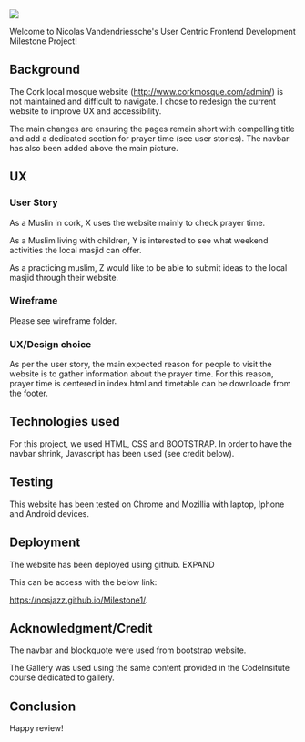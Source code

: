 <img src="https://codeinstitute.s3.amazonaws.com/fullstack/ci_logo_small.png" style="margin: 0;">

Welcome to Nicolas Vandendriessche's User Centric Frontend Development Milestone Project!

## Background 

The Cork local mosque website (http://www.corkmosque.com/admin/) is not maintained and difficult to navigate. I chose to redesign the current website to improve UX and accessibility.

The main changes are ensuring the pages remain short with compelling title and add a dedicated section for prayer time (see user stories). The navbar has also been added above the main picture.

## UX

### User Story

As a Muslin in cork, X uses the website mainly to check prayer time.

As a Muslim living with children, Y is interested to see what weekend activities the local masjid can offer.

As a practicing muslim, Z would like to be able to submit ideas to the local masjid through their website.

### Wireframe

Please see wireframe folder.

### UX/Design choice

As per the user story, the main expected reason for people to visit the website is to gather information about the prayer time. For this reason, prayer time is centered in index.html and timetable can be downloade from the footer.

## Technologies used

For this project, we used HTML, CSS and BOOTSTRAP. In order to have the navbar shrink, Javascript has been used (see credit below).


## Testing

This website has been tested on Chrome and Mozillia with laptop, Iphone and Android devices.

## Deployment 

The website has been deployed using github. EXPAND

This can be access with the below link:

https://nosjazz.github.io/Milestone1/.

## Acknowledgment/Credit

The navbar and blockquote were used from bootstrap website.

The Gallery was used using the same content provided in the CodeInsitute course dedicated to gallery.

## Conclusion



Happy review!
